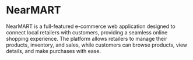 # NearMART
NearMART is a full-featured e-commerce web application designed to connect local retailers with customers, providing a seamless online shopping experience. The platform allows retailers to manage their products, inventory, and sales, while customers can browse products, view details, and make purchases with ease.
